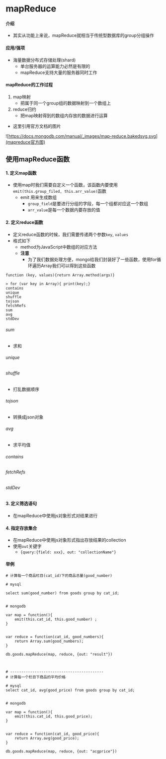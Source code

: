 # mapReduce


#### 介绍
- 其实从功能上来说，mapReduce就相当于传统型数据库的group分组操作

#### 应用/强项
- 海量数据分布式存储处理(shard)
	- 单台服务器的运算能力必然是有限的
	- mapReduce支持大量的服务器同时工作

#### mapReduce的工作过程
1. map映射
	- 把属于同一个group组的数据映射到一个数组上
2. reduce归约
	- 把map映射得到的数组内存放的数据进行运算


- 这里引用官方文档的图片

![https://docs.mongodb.com/manual/_images/map-reduce.bakedsvg.svg](mapreduce官方图)


## 使用mapReduce函数

#### 1. 定义map函数

- 使用map时我们需要自定义一个函数，该函数内要使用`emit(this.group_filed, this.arr_value)`函数
	- emit 用来生成数组
		- `group_field`是要进行分组的字段，每一个组都对应这一个数组
		- `arr_value`是每一个数据内要存放的值

#### 2. 定义reduce函数
- 定义reduce函数的时候，我们需要传递两个参数`key`, `values`
- 格式如下
	- method为JavaScript中数组的对应方法
	- **注意**
		- 为了我们数据处理方便，mongo给我们封装好了一些函数，使用for循环遍历Array我们可以得到这些函数

```
function (key, values){return Array.method(args)}

```


```
> for (var key in Array){ print(key);}
contains
unique
shuffle
tojson
fetchRefs
sum
avg
stdDev
```

###### sum
- 求和

###### unique


###### shuffle
- 打乱数据顺序

###### tojson
- 转换成json对象


###### avg
- 求平均值

###### contains


###### fetchRefs

###### stdDev



#### 3. 定义筛选语句
- 在mapReduce中使用js对象形式对结果进行 



#### 4. 指定存放集合
- 在mapReduce中使用js对象形式指出存放结果的collection
- 使用`out`关键字
	- `{query:{field: xxx}, out: "collectionName"}`



#### 举例

```
# 计算每一个商品栏目(cat_id)下的商品总量(good_number)

# mysql

select sum(good_number) from goods group by cat_id; 


# mongodb

var map = function(){
	emit(this.cat_id, this.good_number)	;
}


var reduce = function(cat_id, good_numbers){
	return Array.sum(good_numbers);
}

db.goods.mapReduce(map, reduce, {out: "result"})



# ------------------------------------------
# 计算每一个栏目下商品的平均价格

# mysql
select cat_id, avg(good_price) from goods group by cat_id;


# mongodb

var map = function(){
	emit(this.cat_id, this.good_price);
}


var reduce = function(cat_id, good_price){
	return Array.avg(good_price);
}

db.goods.mapReduce(map, reduce, {out: "acgprice"})

```

